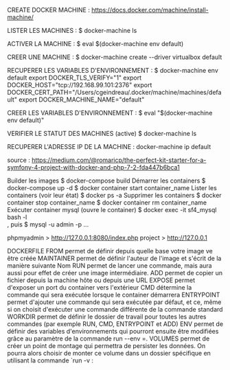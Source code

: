 
CREATE DOCKER MACHINE : https://docs.docker.com/machine/install-machine/

LISTER LES MACHINES : 
$ docker-machine ls

ACTIVER LA MACHINE : 
$ eval $(docker-machine env default)

CREER UNE MACHINE : 
$ docker-machine create --driver virtualbox default

RECUPERER LES VARIABLES D'ENVIRONNEMENT :
$ docker-machine env default
export DOCKER_TLS_VERIFY="1"
export DOCKER_HOST="tcp://192.168.99.101:2376"
export DOCKER_CERT_PATH="/Users/cgeindreau/.docker/machine/machines/default"
export DOCKER_MACHINE_NAME="default"

CREER LES VARIABLES D'ENVIRONNEMENT :
$ eval "$(docker-machine env default)"


VERIFIER LE STATUT DES MACHINES (active)
$ docker-machine ls 

RECUPERER L'ADRESSE IP DE LA MACHINE :
docker-machine ip default


source : https://medium.com/@romaricp/the-perfect-kit-starter-for-a-symfony-4-project-with-docker-and-php-7-2-fda447b6bca1


Builder les images
$ docker-compose build
Démarrer les containers
$ docker-compose up -d
$ docker container start container_name
Lister les containers (voir leur état)
$ docker ps -a
Supprimer les containers
$ docker container stop container_name
$ docker container rm container_name
Exécuter container mysql (ouvre le container)
$ docker exec -it sf4_mysql bash -l    
, puis
$ mysql -u admin -p
...


phpmyadmin > http://127.0.0.1:8080/index.php
project > http://127.0.0.1


DOCKERFILE
FROM permet de définir depuis quelle base votre image ve être créée
MAINTAINER permet de définir l'auteur de l'image et s'écrit de la manière suivante Nom <email>
RUN permet de lancer une commande, mais aura aussi pour effet de créer une image intermédiaire.
ADD permet de copier un fichier depuis la machine hôte ou depuis une URL
EXPOSE permet d'exposer un port du container vers l'extérieur
CMD détermine la commande qui sera exécutée lorsque le container démarrera
ENTRYPOINT permet d'ajouter une commande qui sera exécutée par défaut, et ce, même si on choisit d'exécuter une commande différente de la commande standard
WORKDIR permet de définir le dossier de travail pour toutes les autres commandes (par exemple RUN, CMD, ENTRYPOINT et ADD)
ENV permet de définir des variables d'environnements qui pourront ensuite être modifiées grâce au paramètre de la commande run --env <key>=<value>.
VOLUMES permet de créer un point de montage qui permettra de persister les données. On pourra alors choisir de monter ce volume dans un dossier spécifique en utilisant la commande `run -v :